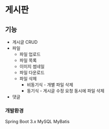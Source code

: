 # 게시판

## 기능
- 게시글 CRUD
- 파일
    - 파일 업로드
    - 파일 목록
    - 이미지 썸네일
    - 파일 다운로드
    - 파일 삭제
        - 비동기식  - 개별 파일 삭제
        - 동기식    - 게시글 수정 요청 동시에 파일 삭제
- 댓글

### 개발환경
Spring Boot 3.x
MySQL
MyBatis